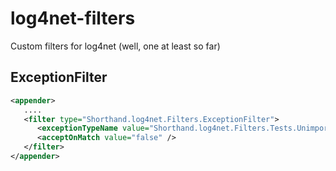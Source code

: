 log4net-filters
===============

Custom filters for log4net (well, one at least so far)

ExceptionFilter
---------------
```xml
<appender>
   ....
   <filter type="Shorthand.log4net.Filters.ExceptionFilter">
      <exceptionTypeName value="Shorthand.log4net.Filters.Tests.UnimportantException, Shorthand.log4net.Filters.Tests, Version=1.0.0.0, Culture=neutral, PublicKeyToken=null" />
      <acceptOnMatch value="false" />
   </filter>
</appender>
```